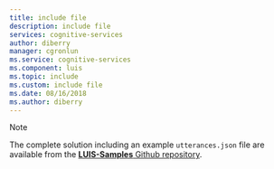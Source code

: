```yaml
---
title: include file
description: include file 
services: cognitive-services
author: diberry
manager: cgronlun
ms.service: cognitive-services
ms.component: luis
ms.topic: include
ms.custom: include file
ms.date: 08/16/2018
ms.author: diberry
--- 
```


> [!NOTE] 
> The complete solution including an example `utterances.json` file are available from the [**LUIS-Samples** Github repository](https://github.com/Microsoft/LUIS-Samples/blob/master/documentation-samples/quickstarts/change-model/).